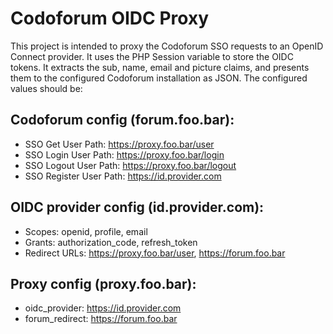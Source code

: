 # Codoforum OIDC Proxy
This project is intended to proxy the Codoforum SSO requests to an OpenID
Connect provider. It uses the PHP Session variable to store the OIDC tokens. It
extracts the sub, name, email and picture claims, and presents them to the
configured Codoforum installation as JSON. The configured values should be:

## Codoforum config (forum.foo.bar):
- SSO Get User Path: https://proxy.foo.bar/user
- SSO Login User Path: https://proxy.foo.bar/login
- SSO Logout User Path: https://proxy.foo.bar/logout
- SSO Register User Path: https://id.provider.com

## OIDC provider config (id.provider.com):
- Scopes: openid, profile, email
- Grants: authorization_code, refresh_token
- Redirect URLs: https://proxy.foo.bar/user, https://forum.foo.bar

## Proxy config (proxy.foo.bar):
- oidc_provider: https://id.provider.com
- forum_redirect: https://forum.foo.bar